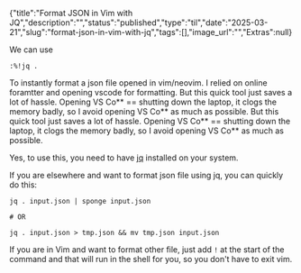 {"title":"Format JSON in Vim with JQ","description":"","status":"published","type":"til","date":"2025-03-21","slug":"format-json-in-vim-with-jq","tags":[],"image_url":"","Extras":null}


We can use 
 ```
 :%!jq .
 ```
 
 To instantly format a json file opened in vim/neovim.
I relied on online foramtter and opening vscode for formatting.
But this quick tool just saves a lot of hassle. Opening VS Co** == shutting down the laptop, it clogs the memory badly, so I avoid opening VS Co** as much as possible.
But this quick tool just saves a lot of hassle. Opening VS Co** == shutting down the laptop, it clogs the memory badly, so I avoid opening VS Co** as much as possible.
 
 Yes, to use this, you need to have [jq](https://jqlang.org/) installed on your system.
 
 
 If you are elsewhere and want to format json file using jq, you can quickly do this:
 ```
 jq . input.json | sponge input.json

# OR

jq . input.json > tmp.json && mv tmp.json input.json
```

If you are in Vim and want to format other file, just add `!` at the start of the command and that will run in the shell for you, so you don't have to exit vim.

